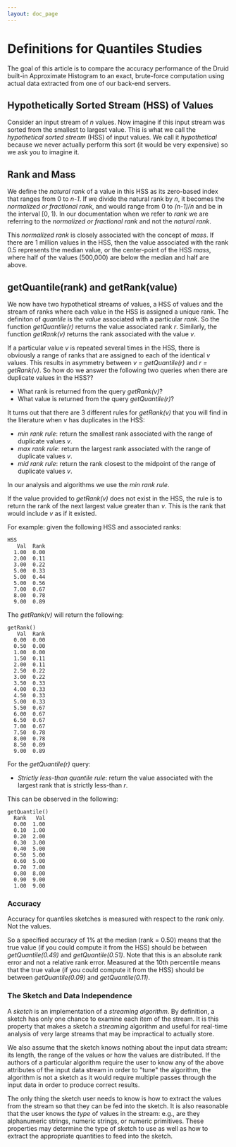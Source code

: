 ```yaml
---
layout: doc_page
---
```


# Definitions for Quantiles Studies

The goal of this article is to compare the accuracy performance of the Druid built-in Approximate Histogram to an exact, brute-force computation using actual data extracted from one of our back-end servers. 


## Hypothetically Sorted Stream (HSS) of Values
Consider an input stream of *n* values. Now imagine if this input stream was sorted from the smallest to largest value. This is what we call the *hypothetical sorted stream* (HSS) of input values. We call it *hypothetical* because we never actually perform this sort (it would be very expensive) so we ask you to imagine it. 

## Rank and Mass
We define the *natural rank* of a value in this HSS as its zero-based index that ranges from 0 to *n-1*. If we divide the natural rank by *n*, it becomes the *normalized or fractional rank*, and would range from 0 to *(n-1)/n* and be in the interval [0, 1). In our documentation when we refer to *rank* we are referring to the *normalized or fractional rank* and not the *natural rank*.

This *normalized rank* is closely associated with the concept of *mass*. If there are 1 million values in the HSS, then the value associated with the rank 0.5 represents the median value, or the center-point of the HSS *mass*, where half of the values (500,000) are below the median and half are above. 

## getQuantile(rank) and getRank(value)
We now have two hypothetical streams of values, a HSS of values and the stream of ranks where each value in the HSS is assigned a unique rank. 
The definiton of *quantile* is the *value* associated with a particular *rank*. So the function *getQuantile(r)* returns the value associated rank *r*.
Similarly, the function *getRank(v)* returns the rank associated with the value *v*.

If a particular value <i>v</i> is repeated several times in the HSS, there is obviously a range of ranks that are assigned to each of the identical <i>v</i> values. This results in asymmetry between *v = getQuantile(r)* and *r = getRank(v)*. So how do we answer the following two queries when there are duplicate values in the HSS?? 

* What rank is returned from the query <i>getRank(v)</i>? 
* What value is returned from the query <i>getQuantile(r)</i>? 

It turns out that there are 3 different rules for *getRank(v)* that you will find in the literature when *v* has duplicates in the HSS:

* <i>min rank rule</i>: return the smallest rank associated with the range of duplicate values <i>v</i>.
* <i>max rank rule</i>: return the largest rank associated with the range of duplicate values <i>v</i>.
* <i>mid rank rule</i>: return the rank closest to the midpoint of the range of duplicate values <i>v</i>.

In our analysis and algorithms we use the <i>min rank rule</i>.

If the value provided to *getRank(v)* does not exist in the HSS, the rule is to return the rank of the next largest value greater than *v*.
This is the rank that would include *v* as if it existed.

For example: given the following HSS and associated ranks:

```
HSS
   Val  Rank
  1.00  0.00
  2.00  0.11
  3.00  0.22
  5.00  0.33
  5.00  0.44
  5.00  0.56
  7.00  0.67
  8.00  0.78
  9.00  0.89
```

The *getRank(v)* will return the following:

```
getRank()
   Val  Rank
  0.00  0.00
  0.50  0.00
  1.00  0.00
  1.50  0.11
  2.00  0.11
  2.50  0.22
  3.00  0.22
  3.50  0.33
  4.00  0.33
  4.50  0.33
  5.00  0.33
  5.50  0.67
  6.00  0.67
  6.50  0.67
  7.00  0.67
  7.50  0.78
  8.00  0.78
  8.50  0.89
  9.00  0.89
```

For the *getQuantile(r)* query:

* <i>Strictly less-than quantile rule</i>: return the value associated with the largest rank that is strictly less-than *r*.

This can be observed in the following:

```
getQuantile()
  Rank   Val
  0.00  1.00
  0.10  1.00
  0.20  2.00
  0.30  3.00
  0.40  5.00
  0.50  5.00
  0.60  5.00
  0.70  7.00
  0.80  8.00
  0.90  9.00
  1.00  9.00
```

### Accuracy
Accuracy for quantiles sketches is measured with respect to the *rank* only.  Not the values.  

So a specified accuracy of 1% at the median (rank = 0.50) means that the true value (if you could compute it from the HSS) should be 
between *getQuantile(0.49)* and *getQuantile(0.51)*. Note that this is an absolute rank error and not a relative rank error. 
Measured at the 10th percentile means that the true value (if you could compute it from the HSS) should be 
between *getQuantile(0.09)* and *getQuantile(0.11)*. 

### The Sketch and Data Independence
A *sketch* is an implementation of a *streaming algorithm*. By definition, a sketch has only one chance to examine each item of the stream.  It is this property that makes a sketch a *streaming* algorithm and useful for real-time analysis of very large streams that may be impractical to actually store. 

We also assume that the sketch knows nothing about the input data stream: its length, the range of the values or how the values are distributed. 
If the authors of a particular algorithm require the user to know any of the above attributes of the input data stream in order to "tune" the algorithm, the algorithm is not a sketch as it would require multiple passes through the input data in order to produce correct results.

The only thing the sketch user needs to know is how to extract the values from the stream so that they can be fed into the sketch. It is also reasonable that the user knows the *type* of values in the stream: e.g., are they alphanumeric strings, numeric strings, or numeric primitives. These properties may determine the type of sketch to use as well as how to extract the appropriate quantities to feed into the sketch.  


